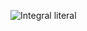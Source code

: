 ![Integral literal](https://docs.google.com/document/d/1Rq47sWkmmvp2VoABrz_BTlEyCzHlr4Srmwd2pAA6ixc/edit)
